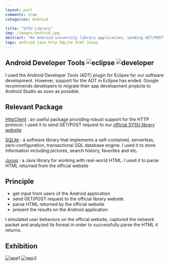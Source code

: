 ```yaml
---
layout: post
comments: true
categories: Android

title: "SYSU Library"
img: /images/android.jpg
abstract: "An Android university library application, sending GET/POST request to the official SYSU library website and parsing the returned HTML. Users can check the remaining collections of their desired books and add books to their favorite lists. Students are able to login in to check their borrowing history. "
tags: android java http SQLite html Jsoup 
---
```


## Android Developer Tools ![eclipse](./eclipse_logo.png) ![developer](./developer_logo.png)

I used the Android Developer Tools (ADT) plugin for Eclipse for our software development. However, support for the ADT in Eclipse has ended. Google recommends developers to migrate their app development projects to Android Studio as soon as possible.

## Relevant Package

[HttpClient](http://hc.apache.org/httpcomponents-client-ga/) : an useful package providing robust support for the HTTP protocol. I used it to send GET/POST request to our [official SYSU library website](http://library.sysu.edu.cn/)

[SQLite](http://www.sqlite.org/) : a software library that implements a self-contained, serverless, zero-configuration, transactional SQL database engine. I used it to store information including pictures, search history, favorites and etc.

[Jsoup](http://jsoup.org/) : a Java library for working with real-world HTML. I used it to parse HTML returned from the official website

## Principle

* get input from users of the Android application
* send GET/POST request to the official library website
* parse HTML returned by the official website
* present the results on the Android application

I simulated user behaviors on the official website, captured the network packet and analyzed its format in order to successfully parse the HTML it returns.

## Exhibition

![app1](./app1.png)
![app2](./app2.png)